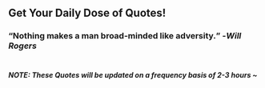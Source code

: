 ## Get Your Daily Dose of Quotes!
### <q>Nothing makes a man broad-minded like adversity.</q> -<em>Will Rogers</em> <br><br>
##### NOTE: These Quotes will be updated on a frequency basis of 2-3 hours ~
